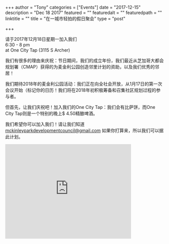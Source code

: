 
+++
author = "Tony"
categories = ["Events"]
date = "2017-12-15"
description = "Dec 18 2017"
featured = ""
featuredalt = ""
featuredpath = ""
linktitle = ""
title = "在一城市轻拍的假日聚会"
type = "post"

+++

请于2017年12月18日星期一加入我们
</br>6:30 - 8 pm 
</br>at One City Tap (3115 S Archer)


我们有很多的理由来庆祝：节日期间，我们的成立年份，我们最近从芝加哥大都会规划署（CMAP）获得的为麦金利公园创造邻里计划的资助，以及我们优秀的邻居！

我们期待2018年的麦金利公园活动：我们正在向全社会开放，从1月17日的第一次会议开始（标记你的日历！我们将在2018年初积极筹备和召集社区规划过程的参与者。  

但首先，让我们庆祝吧！加入我们的One City Tap：我们会有比萨饼，而One City Tap则是一个特别的晚上$ 4.50精酿啤酒。 

我们希望你可以加入我们！请让我们知道 <a href="mailto:mckinleyparkdevelopmentcouncil@gmail.com?Subject=OneCity%20RSVP" target="_top"> mckinleyparkdevelopmentcouncil@gmail.com</a> 如果你打算来，所以我们可以据此计划。

<iframe src="https://www.google.com/maps/embed?pb=!1m14!1m8!1m3!1d11890.314664104499!2d-87.666049!3d41.83737!3m2!1i1024!2i768!4f13.1!3m3!1m2!1s0x0%3A0x432dcc2110875b5f!2sOne+City+Tap!5e0!3m2!1sen!2sus!4v1513441568394" width="400" height="300" frameborder="0" style="border:0" allowfullscreen></iframe>